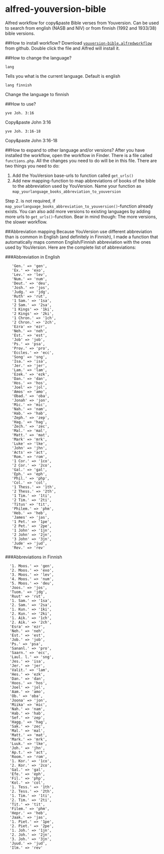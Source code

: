 # alfred-youversion-bible
Alfred workflow for copy&amp;paste Bible verses from Youversion. Can be used to search from english (NASB and NIV) or from finnish (1992 and 1933/38) bible versions.

##How to install workflow?
Download [`youversion-bible.alfredworkflow`](https://github.com/saulirajala/alfred-youversion-bible/raw/master/youversion-bible.alfredworkflow) from github. Double click the file and Alfred will install it.

##How to change the language?
```
lang
```
Tells you what is the current language. Default is english

```
lang finnish
```
Change the language to finnish

##How to use?
```
yve Joh. 3:16 
```
Copy&paste John 3:16

```
yve Joh. 3:16-18 
```
Copy&paste John 3:16-18

##How to expand to other language and/or versions?
After you have installed the workflow, open the workflow in Finder. There is a file called `functions.php`. All the changes you need to do will be in this file. There are two things you need to do:

1. Add the YouVersion base-urls to function called `get_urls()`
2. Add new mapping-function to map abbreviations of books of the bible to the abbreviation used by YouVersion. Name your function as `map_yourlanguage_books_abbreviation_to_youversion`

Step 2. is not required, if `map_yourlanguage_books_abbreviation_to_youversion()`-function already exists. You can also add more versions to existing languages by adding more urls to `get_urls()`-function. Bear in mind though: The more versions, the slower workflow.

##Abbreviation mapping
Because YouVersion use different abbreviation than is common in English (and definitely in Finnish), I made a function that automatically maps common English/Finnish abbreviation with the ones used by YouVersion. Here are the complete list of abbreviations:

###Abbreviation in English
```
   'Gen.' => 'gen',
   'Ex.' => 'exo',
   'Lev.' => 'lev',
   'Num.' => 'num',
   'Deut.' => 'deu',
   'Josh.' => 'jos',
   'Judg.' => 'jdg',
   'Ruth' => 'rut',
   '1 Sam.' => '1sa',
   '2 Sam.' => '2sa',
   '1 Kings' => '1ki',
   '2 Kings' => '2ki',
   '1 Chron.' => '1ch',
   '2 Chron.' => '2ch',
   'Ezra' => 'ezr',
   'Neh.' => 'neh',
   'Est.' => 'est',
   'Job' => 'job',
   'Ps.' => 'psa',
   'Prov.' => 'pro',
   'Eccles.' => 'ecc',
   'Song' => 'sng',
   'Isa.' => 'isa',
   'Jer.' => 'jer',
   'Lam.' => 'lam',
   'Ezek.' => 'ezk',
   'Dan.' => 'dan',
   'Hos.' => 'hos',
   'Joel' => 'jol',
   'Amos' => 'amo',
   'Obad.' => 'oba',
   'Jonah' => 'jon',
   'Mic.' => 'mic',
   'Nah.' => 'nam',
   'Hab.' => 'hab',
   'Zeph.' => 'zep',
   'Hag.' => 'hag',
   'Zech.' => 'zec',
   'Mal.' => 'mal',
   'Matt.' => 'mat',
   'Mark' => 'mrk',
   'Luke' => 'lke',
   'John' => 'jhn',
   'Acts' => 'act',
   'Rom.' => 'rom',
   '1 Cor.' => '1co',
   '2 Cor.' => '2co',
   'Gal.' => 'gal',
   'Eph.' => 'eph',
   'Phil.' => 'php',
   'Col.' => 'col',
   '1 Thess.' => '1th',
   '2 Thess.' => '2th',
   '1 Tim.' => '1ti',
   '2 Tim.' => '2ti',
   'Titus' => 'tit',
   'Philem.' => 'phm',
   'Heb.' => 'heb',
   'James' => 'jas',
   '1 Pet.' => '1pe',
   '2 Pet.' => '2pe',
   '1 John' => '1jn',
   '2 John' => '2jn',
   '3 John' => '3jn',
   'Jude' => 'jud',
   'Rev.' => 'rev'
```

###Abbreviations in Finnish
```
  '1. Moos.' => 'gen',
  '2. Moos.' => 'exo',
  '3. Moos.' => 'lev',
  '4. Moos.' => 'num',
  '5. Moos.' => 'deu',
  'Joos.' => 'jos',
  'Tuom.' => 'jdg',
  'Ruut' => 'rut',
  '1. Sam.' => '1sa',
  '2. Sam.' => '2sa',
  '1. Kun.' => '1ki',
  '2. Kun.' => '2ki',
  '1. Aik.' => '1ch',
  '2. Aik.' => '2ch',
  'Esra' => 'ezr',
  'Neh.' => 'neh',
  'Est.' => 'est',
  'Job.' => 'job',
  'Ps.' => 'psa',
  'Sananl.' => 'pro',
  'Saarn.' => 'ecc',
  'Laul. l.' => 'sng',
  'Jes.' => 'isa',
  'Jer.' => 'jer',
  'Valit.' => 'lam',
  'Hes.' => 'ezk',
  'Dan.' => 'dan',
  'Hoos.' => 'hos',
  'Joel' => 'jol',
  'Aam.' => 'amo',
  'Ob.' => 'oba',
  'Joona' => 'jon',
  'Miika' => 'mic',
  'Nah.' => 'nam',
  'Hab.' => 'hab',
  'Sef.' => 'zep',
  'Hagg.' => 'hag',
  'Sak.' => 'zec',
  'Mal.' => 'mal',
  'Matt.' => 'mat',
  'Mark.' => 'mrk',
  'Luuk.' => 'lke',
  'Joh.' => 'jhn',
  'Ap.t.' => 'act',
  'Room.' => 'rom',
  '1. Kor.' => '1co',
  '2. Kor.' => '2co',
  'Gal.' => 'gal',
  'Efe.' => 'eph',
  'Fil.' => 'php',
  'Kol.' => 'col',
  '1. Tess.' => '1th',
  '2. Tess.' => '2th',
  '1. Tim.' => '1ti',
  '2. Tim.' => '2ti',
  'Tit.' => 'tit',
  'Filem.' => 'phm',
  'Hepr.' => 'heb',
  'Jaak.' => 'jas',
  '1. Piet.' => '1pe',
  '2. Piet.' => '2pe',
  '1. Joh.' => '1jn',
  '2. Joh.' => '2jn',
  '3. Joh.' => '3jn',
  'Juud.' => 'jud',
  'Ilm.' => 'rev'
```
